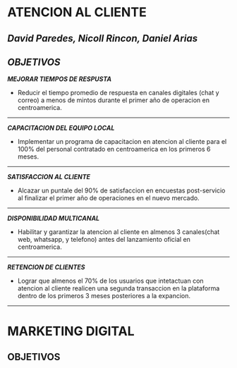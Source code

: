 # __ATENCION AL CLIENTE__
___David Paredes, Nicoll Rincon, Daniel Arias___
---

## _OBJETIVOS_
___MEJORAR TIEMPOS DE RESPUSTA___
- Reducir el tiempo promedio de respuesta en canales digitales (chat y correo) a menos de mintos durante el primer año de operacion en centroamerica.
----
___CAPACITACION DEL EQUIPO LOCAL___
- Implementar un programa de capacitacion en atencion al cliente para el 100% del personal contratado en centroamerica en los primeros 6 meses.
----
___SATISFACCION AL CLIENTE___
- Alcazar un puntale del 90% de satisfaccion en encuestas post-servicio al finalizar el primer año de operaciones en el nuevo mercado.
----
___DISPONIBILIDAD MULTICANAL___
- Habilitar y garantizar la atencion al cliente en almenos 3 canales(chat web, whatsapp, y telefono) antes del lanzamiento oficial en centroamerica.
----
___RETENCION DE CLIENTES___
- Lograr que almenos el 70% de los usuarios que intetactuan con atencion al cliente realicen una segunda transaccion en la plataforma dentro de los primeros 3 meses posteriores a la expancion.
----
# MARKETING DIGITAL
## OBJETIVOS
